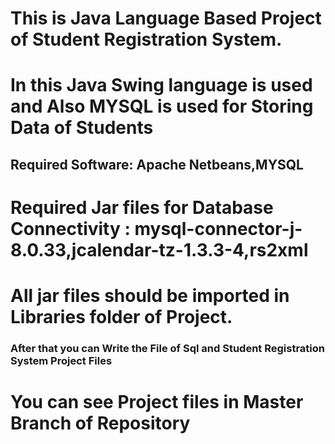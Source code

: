 <h1>This is Java Language Based Project of Student Registration System.</h1>
<h1>In this Java Swing language is used and Also MYSQL is used for Storing Data of Students</h1>
<h2>Required Software: Apache Netbeans,MYSQL</h2>
<h1>Required Jar files for Database Connectivity : mysql-connector-j-8.0.33,jcalendar-tz-1.3.3-4,rs2xml</h1>
<h1>All jar files should be imported in Libraries folder of Project.</h1>
<h3><p>After that you can Write the File of Sql and Student Registration System Project Files </p></h3>
<h1>You can see Project files in Master Branch of Repository</h1>
